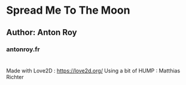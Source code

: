 # Spread Me To The Moon

## Author: Anton Roy
### antonroy.fr
#
Made with Love2D : https://love2d.org/
Using a bit of HUMP : Matthias Richter
